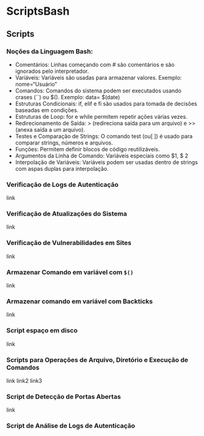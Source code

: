 # ScriptsBash
## Scripts
### Noções da Linguagem Bash:
* Comentários: Linhas começando com # são comentários e são ignorados pelo interpretador.
* Variáveis: Variáveis são usadas para armazenar valores. Exemplo: nome=“Usuário”
* Comandos: Comandos do sistema podem ser executados usando crases (``) ou $(). Exemplo: data= $(date)
* Estruturas Condicionais: if, elif e fi são usados para tomada de decisões baseadas em condições.
* Estruturas de Loop: for e while permitem repetir ações várias vezes.
* Redirecionamento de Saída: > (redireciona saída para um arquivo) e >> (anexa saída a um arquivo).
* Testes e Comparação de Strings: O comando test (ou[ ]) é usado para comparar strings, números e arquivos.
* Funções: Permitem definir blocos de código reutilizáveis.
* Argumentos da Linha de Comando: Variáveis especiais como $1, $ 2
* Interpolação de Variáveis: Variáveis podem ser usadas dentro de strings com aspas duplas para interpolação.

### Verificação de Logs de Autenticação
link
### Verificação de Atualizações do Sistema
link
### Verificação de Vulnerabilidades em Sites
link
### Armazenar Comando em variável com `$()`
link
### Armazenar comando em variável com Backticks
link
### Script espaço em disco
link
### Scripts para Operações de Arquivo, Diretório e Execução de Comandos
link
link2
link3
### Script de Detecção de Portas Abertas
link
### Script de Análise de Logs de Autenticação
